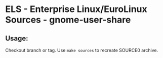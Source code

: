 # ELS - Enterprise Linux/EuroLinux Sources - gnome-user-share
 
## Usage:
  Checkout branch or tag. Use `make sources` to recreate  SOURCE0 archive.
